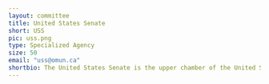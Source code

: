```yaml
---
layout: committee
title: United States Senate
short: USS
pic: uss.png
type: Specialized Agency
size: 50
email: "uss@omun.ca"
shortbio: The United States Senate is the upper chamber of the United States Congress which is responsible for American legislature
---
```

